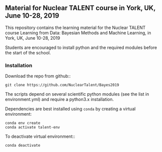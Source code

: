 ## Material for Nuclear TALENT course in York, UK, June 10-28, 2019

This repository contains the learning material for the Nuclear TALENT course
Learning from Data: Bayesian Methods and Machine Learning, in York, UK, June 10-28, 2019 

Students are encouraged to install python and the required modules before the start of the school.


### Installation

Download the repo from github::

    git clone https://github.com/NuclearTalent/Bayes2019

The scripts depend on several scientific python modules (see
the list in environment.yml) and require a python3.x installation. 

Dependencies are best installed using ``conda`` by creating
a virtual environment:

    conda env create
    conda activate talent-env

To deactivate virtual environment::

    conda deactivate
